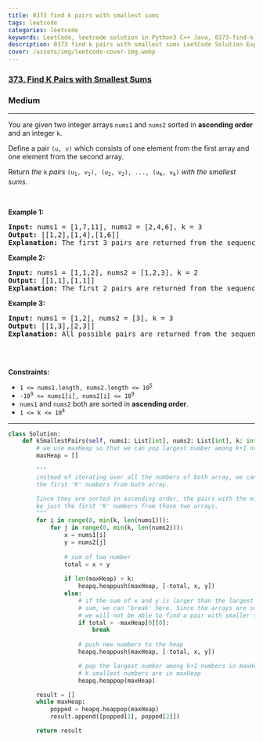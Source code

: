 ```yaml
---
title: 0373 find k pairs with smallest sums
tags: leetcode
categories: leetcode
keywords: LeetCode, leetcode solution in Python3 C++ Java, 0373-find-k-pairs-with-smallest-sums solution
description: 0373 find k pairs with smallest sums LeetCode Solution Explained
cover: /assets/img/leetcode-cover-img.webp
---
```





<h3><a href="https://leetcode.com/problems/find-k-pairs-with-smallest-sums/">373. Find K Pairs with Smallest Sums</a></h3><h3>Medium</h3><hr><div><p>You are given two integer arrays <code>nums1</code> and <code>nums2</code> sorted in <strong>ascending order</strong> and an integer <code>k</code>.</p>

<p>Define a pair <code>(u, v)</code> which consists of one element from the first array and one element from the second array.</p>

<p>Return <em>the</em> <code>k</code> <em>pairs</em> <code>(u<sub>1</sub>, v<sub>1</sub>), (u<sub>2</sub>, v<sub>2</sub>), ..., (u<sub>k</sub>, v<sub>k</sub>)</code> <em>with the smallest sums</em>.</p>

<p>&nbsp;</p>
<p><strong class="example">Example 1:</strong></p>

<pre><strong>Input:</strong> nums1 = [1,7,11], nums2 = [2,4,6], k = 3
<strong>Output:</strong> [[1,2],[1,4],[1,6]]
<strong>Explanation:</strong> The first 3 pairs are returned from the sequence: [1,2],[1,4],[1,6],[7,2],[7,4],[11,2],[7,6],[11,4],[11,6]
</pre>

<p><strong class="example">Example 2:</strong></p>

<pre><strong>Input:</strong> nums1 = [1,1,2], nums2 = [1,2,3], k = 2
<strong>Output:</strong> [[1,1],[1,1]]
<strong>Explanation:</strong> The first 2 pairs are returned from the sequence: [1,1],[1,1],[1,2],[2,1],[1,2],[2,2],[1,3],[1,3],[2,3]
</pre>

<p><strong class="example">Example 3:</strong></p>

<pre><strong>Input:</strong> nums1 = [1,2], nums2 = [3], k = 3
<strong>Output:</strong> [[1,3],[2,3]]
<strong>Explanation:</strong> All possible pairs are returned from the sequence: [1,3],[2,3]

</pre>

<p>&nbsp;</p>
<p><strong>Constraints:</strong></p>

<ul>
	<li><code>1 &lt;= nums1.length, nums2.length &lt;= 10<sup>5</sup></code></li>
	<li><code>-10<sup>9</sup> &lt;= nums1[i], nums2[i] &lt;= 10<sup>9</sup></code></li>
	<li><code>nums1</code> and <code>nums2</code> both are sorted in <strong>ascending order</strong>.</li>
	<li><code>1 &lt;= k &lt;= 10<sup>4</sup></code></li>
</ul>
</div>


---




```python
class Solution:
    def kSmallestPairs(self, nums1: List[int], nums2: List[int], k: int) -> List[List[int]]:
        # we use maxHeap so that we can pop largest number among k+1 numbers in maxHeap first
        maxHeap = []

        """
        instead of iterating over all the numbers of both array, we can iterate only
        the first 'K' numbers from both array.

        Since they are sorted in ascending order, the pairs with the minimum sum will
        be just the first 'K' numbers from those two arrays.
        """
        for i in range(0, min(k, len(nums1))):
            for j in range(0, min(k, len(nums2))):
                x = nums1[i]
                y = nums2[j]
                
                # sum of two number
                total = x + y
                
                if len(maxHeap) < k:
                    heapq.heappush(maxHeap, [-total, x, y])
                else:
                    # if the sum of x and y is larger than the largest (among the k smallests)
                    # sum, we can 'break' here. Since the arrays are sorted in the ascending order,
                    # we will not be able to find a pair with smaller sum moving forward.
                    if total > -maxHeap[0][0]:
                        break
                    
                    # push new numbers to the heap
                    heapq.heappush(maxHeap, [-total, x, y])

                    # pop the largest number among k+1 numbers in maxHeap, so that only
                    # k smallest numbers are in maxHeap
                    heapq.heappop(maxHeap)

        result = []
        while maxHeap:
            popped = heapq.heappop(maxHeap)
            result.append([popped[1], popped[2]])

        return result


```
